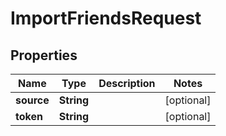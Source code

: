 

# ImportFriendsRequest


## Properties

| Name | Type | Description | Notes |
|------------ | ------------- | ------------- | -------------|
|**source** | **String** |  |  [optional] |
|**token** | **String** |  |  [optional] |



